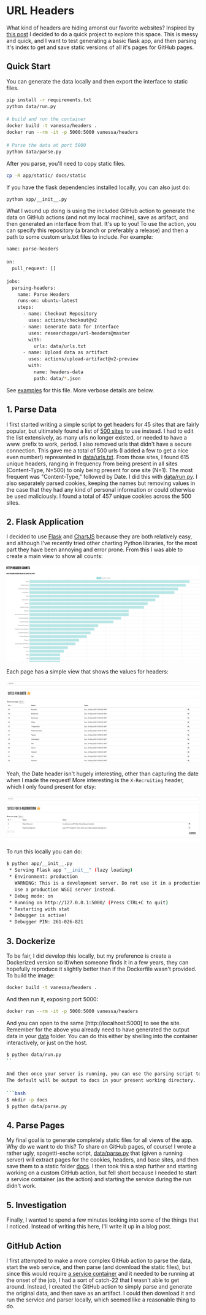 # URL Headers

What kind of headers are hiding amonst our favorite websites? Inspired by
[this post](https://frenxi.com/http-headers-you-dont-expect/) I decided to
do a quick project to explore this space. This is messy and quick, and I want
to test generating a basic flask app, and then parsing it's index
to get and save static versions of all it's pages for GitHub pages.

## Quick Start

You can generate the data locally and then export the interface to static files.

```bash
pip install -r requirements.txt
python data/run.py

# build and run the container
docker build -t vanessa/headers .
docker run --rm -it -p 5000:5000 vanessa/headers

# Parse the data at port 5000
python data/parse.py
```

After you parse, you'll need to copy static files.

```bash
cp -R app/static/ docs/static
```

If you have the flask dependencies installed locally, you can also just do:

```bash
python app/__init__.py
```

What I wound up doing is using the included GitHub action to generate the data
on GitHub actions (and not my local machine), save as artifact, and then generated
an interface from that. It's up to you! To use the action, you can specify
this repository (a branch or preferably a release) and then
a path to some custom urls.txt files to include. For example:

```bash
name: parse-headers

on:
  pull_request: []

jobs:
  parsing-headers:
    name: Parse Headers
    runs-on: ubuntu-latest
    steps:
      - name: Checkout Repository
        uses: actions/checkout@v2
      - name: Generate Data for Interface
        uses: researchapps/url-headers@master
        with:
          urls: data/urls.txt
      - name: Upload data as artifact
        uses: actions/upload-artifact@v2-preview
        with:
          name: headers-data
          path: data/*.json
```

See [examples](examples) for this file. More verbose details are below.

## 1. Parse Data

I first started writing a simple script to get headers for 45 sites that are fairly popular,
but ultimately found a list of [500 sites](https://moz.com/top500) to use instead.
I had to edit the list extensively, as many urls no longer existed, or needed to have
a www. prefix to work, period. I also removed urls that didn't have a secure connection.
This gave me a total of 500 urls (I added a few to get a nice even number!)
represented in [data/urls.txt](data/urls.txt). From those sites, I found 615 unique headers, 
ranging in frequency from being present in all sites (Content-Type, N=500) to only being
present for one site (N=1). The most frequent was "Content-Type," followed by Date.
 I did this with [data/run.py](data/run.py). I also separately parsed cookies, keeping the names
but removing values in the case that they had any kind of personal information or could
otherwise be used maliciously. I found a total of 457 unique cookies across the 500 sites.

## 2. Flask Application

I decided to use [Flask](https://flask.palletsprojects.com/en/1.1.x/) and 
[ChartJS](https://www.chartjs.org/) because they are both relatively
easy, and although I've recently tried other charting Python libraries,
for the most part they have been annoying and error prone. From this I was able
to create a main view to show all counts:

![img/counts.png](img/counts.png)

Each page has a simple view that shows the values for headers:

![img/page.png](img/page.png)

Yeah, the Date header isn't hugely interesting, other than capturing the date
when I made the request! More interesting is the `X-Recruiting` header, which
I only found present for etsy:

![img/recruiting.png](img/recruiting.png)

To run this locally you can do:

```bash
$ python app/__init__.py 
 * Serving Flask app "__init__" (lazy loading)
 * Environment: production
   WARNING: This is a development server. Do not use it in a production deployment.
   Use a production WSGI server instead.
 * Debug mode: on
 * Running on http://127.0.0.1:5000/ (Press CTRL+C to quit)
 * Restarting with stat
 * Debugger is active!
 * Debugger PIN: 261-026-821
```

## 3. Dockerize

To be fair, I did develop this locally, but my preference is create a Dockerized
version so if/when someone finds it in a few years, they can hopefully
reproduce it slightly better than if the Dockerfile wasn't provided. To
build the image:

```bash
docker build -t vanessa/headers .
```

And then run it, exposing port 5000:

```bash
docker run --rm -it -p 5000:5000 vanessa/headers
```

And you can open to the same [http://localhost:5000] to see the site.
Remember for the above you already need to have generated the output data in
your [data](data) folder. You can do this either by shelling into the container
interactively, or just on the host.

```bash
$ python data/run.py
``

And then once your server is running, you can use the parsing script to scrape it.
The default will be output to docs in your present working directory.

```bash
$ mkdir -p docs
$ python data/parse.py
```

## 4. Parse Pages

My final goal is to generate completely static files for all views of the app.
Why do we want to do this? To share on GitHub pages, of course! I wrote
a rather ugly, spagetti-esche script, [data/parse.py](data/parse.py)
that (given a running server) will extract pages for the cookies, headers,
and base sites, and then save them to a static folder [docs](docs).
I then took this a step further and starting working on a custom GitHub action, 
but fell short because I needed to start a service container (as the action)
and starting the service during the run didn't work.

## 5. Investigation

Finally, I wanted to spend a few minutes looking into some of the things that I
noticed. Instead of writing this here, I'll write it up in a blog post.

## GitHub Action

I first attempted to make a more complex GitHub action to parse the data,
start the web service, and then parse (and download the static files),
but since this would require [a service container](https://help.github.com/en/actions/reference/workflow-syntax-for-github-actions#jobsjob_idservices) and it needed to be running at the onset of 
the job, I had a sort of catch-22 that I wasn't able to get around. Instead,
I created the GitHub action to simply parse and generate the original
data, and then save as an artifact. I could then download it and run
the service and parser locally, which seemed like a reasonable thing to do.
